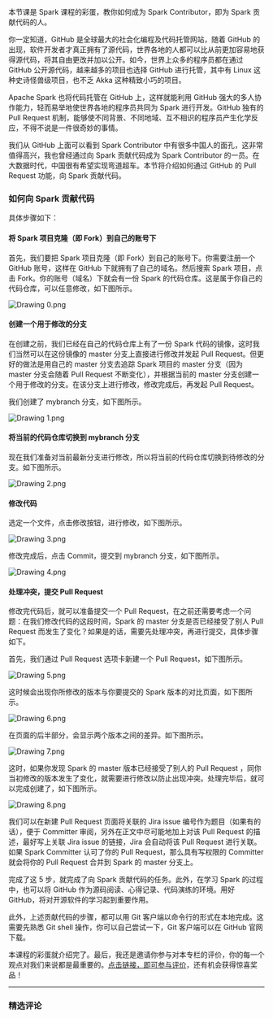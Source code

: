 <p data-nodeid="25798" class="">本节课是 Spark 课程的彩蛋，教你如何成为 Spark Contributor，即为 Spark 贡献代码的人。</p>


<p data-nodeid="25518">你一定知道，GitHub 是全球最大的社会化编程及代码托管网站，随着 GitHub 的出现，软件开发者才真正拥有了源代码，世界各地的人都可以比从前更加容易地获得源代码，将其自由更改并加以公开。如今，世界上众多的程序员都在通过 GitHub 公开源代码，越来越多的项目也选择 GitHub 进行托管，其中有 Linux 这种史诗怪兽级项目，也不乏 Akka 这种精致小巧的项目。</p>
<p data-nodeid="25519">Apache Spark 也将代码托管在 GitHub 上，这样就能利用 GitHub 强大的多人协作能力，轻而易举地使世界各地的程序员共同为 Spark 进行开发。GitHub 独有的 Pull Request 机制，能够使不同背景、不同地域、互不相识的程序员产生化学反应，不得不说是一件很奇妙的事情。</p>
<p data-nodeid="25520">我们从 GitHub 上面可以看到 Spark Contributor 中有很多中国人的面孔，这非常值得高兴，我也曾经通过向 Spark 贡献代码成为 Spark Contributor 的一员。在大数据时代，中国很有希望实现弯道超车。本节将介绍如何通过 GitHub 的 Pull Request 功能，向 Spark 贡献代码。</p>
<h3 data-nodeid="25521">如何向 Spark 贡献代码</h3>
<p data-nodeid="25522">具体步骤如下：</p>
<h4 data-nodeid="25523">将 Spark 项目克隆（即 Fork）到自己的账号下</h4>
<p data-nodeid="26160">首先，我们要把 Spark 项目克隆（即 Fork）到自己的账号下。你需要注册一个 GitHub 账号，这样在 GitHub 下就拥有了自己的域名。然后搜索 Spark 项目，点击 Fork。你的账号（域名）下就会有一份 Spark 的代码仓库。这是属于你自己的代码仓库，可以任意修改，如下图所示。</p>
<p data-nodeid="26161" class=""><img src="https://s0.lgstatic.com/i/image/M00/4F/76/CgqCHl9gbueAZ8LVAABAJ68Lpoc394.png" alt="Drawing 0.png" data-nodeid="26165"></p>


<h4 data-nodeid="25526">创建一个用于修改的分支</h4>
<p data-nodeid="25527">在创建之前，我们已经在自己的代码仓库上有了一份 Spark 代码的镜像，这时我们当然可以在这份镜像的 master 分支上直接进行修改并发起 Pull Request。但更好的做法是用自己的 master 分支去追踪 Spark 项目的 master 分支（因为 master 分支会随着 Pull Request 不断变化），并根据当前的 master 分支创建一个用于修改的分支。在该分支上进行修改，修改完成后，再发起 Pull Request。</p>
<p data-nodeid="26526">我们创建了 mybranch 分支，如下图所示。</p>
<p data-nodeid="26527" class=""><img src="https://s0.lgstatic.com/i/image/M00/4F/76/CgqCHl9gbu-ATUugAABae51Pbgg918.png" alt="Drawing 1.png" data-nodeid="26531"></p>


<h4 data-nodeid="25530">将当前的代码仓库切换到 mybranch 分支</h4>
<p data-nodeid="26892">现在我们准备对当前最新分支进行修改，所以将当前的代码仓库切换到待修改的分支。如下图所示。</p>
<p data-nodeid="26893" class=""><img src="https://s0.lgstatic.com/i/image/M00/4F/76/CgqCHl9gbvWAWfPdAAAP1iFFXK4291.png" alt="Drawing 2.png" data-nodeid="26897"></p>


<h4 data-nodeid="25533">修改代码</h4>
<p data-nodeid="27258">选定一个文件，点击修改按钮，进行修改，如下图所示。</p>
<p data-nodeid="27259" class=""><img src="https://s0.lgstatic.com/i/image/M00/4F/76/CgqCHl9gbvuARekFAAA9RmSRhHE670.png" alt="Drawing 3.png" data-nodeid="27263"></p>


<p data-nodeid="27624">修改完成后，点击 Commit，提交到 mybranch 分支，如下图所示。</p>
<p data-nodeid="27625" class=""><img src="https://s0.lgstatic.com/i/image/M00/4F/76/CgqCHl9gbwGAQ__8AACKMvG6lwI149.png" alt="Drawing 4.png" data-nodeid="27629"></p>


<h4 data-nodeid="25538">处理冲突，提交 Pull Request</h4>
<p data-nodeid="25539">修改完代码后，就可以准备提交一个 Pull Request，在之前还需要考虑一个问题：在我们修改代码的这段时间，Spark 的 master 分支是否已经接受了别人 Pull Request 而发生了变化？如果是的话，需要先处理冲突，再进行提交，具体步骤如下。</p>
<p data-nodeid="27990">首先，我们通过 Pull Request 选项卡新建一个 Pull Request，如下图所示。</p>
<p data-nodeid="27991" class=""><img src="https://s0.lgstatic.com/i/image/M00/4F/76/CgqCHl9gbweALVImAABBAswO3wI769.png" alt="Drawing 5.png" data-nodeid="27995"></p>


<p data-nodeid="28356">这时候会出现你所修改的版本与你要提交的 Spark 版本的对比页面，如下图所示。</p>
<p data-nodeid="28357" class=""><img src="https://s0.lgstatic.com/i/image/M00/4F/76/CgqCHl9gbw2AXjaXAABf6cM_Mv4422.png" alt="Drawing 6.png" data-nodeid="28361"></p>


<p data-nodeid="28722">在页面的后半部分，会显示两个版本之间的差异。如下图所示。</p>
<p data-nodeid="28723" class=""><img src="https://s0.lgstatic.com/i/image/M00/4F/76/CgqCHl9gbxSAAQw4AAEIVttVko8492.png" alt="Drawing 7.png" data-nodeid="28727"></p>


<p data-nodeid="29090">这时，如果你发现 Spark 的 master 版本已经接受了别人的 Pull Request ，同你当初修改的版本发生了变化，就需要进行修改以防止出现冲突。处理完毕后，就可以完成创建了，如下图所示。</p>
<p data-nodeid="29091" class=""><img src="https://s0.lgstatic.com/i/image/M00/4F/6B/Ciqc1F9gbxqADf23AABEEaapEeA969.png" alt="Drawing 8.png" data-nodeid="29095"></p>



<p data-nodeid="25548">我们可以在新建 Pull Request 页面将关联的 Jira issue 编号作为题目（如果有的话），便于 Committer 审阅，另外在正文中尽可能地加上对该 Pull Request 的描述，最好写上关联 Jira issue 的链接，Jira 会自动将该 Pull Request 进行关联。如果 Spark Committer 认可了你的 Pull Request，那么具有写权限的 Committer 就会将你的 Pull Request 合并到 Spark 的 master 分支上。</p>
<p data-nodeid="25549">完成了这 5 步，就完成了向 Spark 贡献代码的任务。此外，在学习 Spark 的过程中，也可以将 GitHub 作为源码阅读、心得记录、代码演练的环境。用好 GitHub，将对开源软件的学习起到重要作用。</p>
<p data-nodeid="25550">此外，上述贡献代码的步骤，都可以用 Git 客户端以命令行的形式在本地完成。这需要先熟悉 Git shell 操作，你可以自己尝试一下，Git 客户端可以在 GitHub 官网下载。</p>
<p data-nodeid="25551">本课程的彩蛋就介绍完了。最后，我还是邀请你参与对本专栏的评价，你的每一个观点对我们来说都是最重要的。<a href="https://wj.qq.com/s2/7164306/3a46/" data-nodeid="25608">点击链接，即可参与评价</a>，还有机会获得惊喜奖品！</p>

---

### 精选评论


